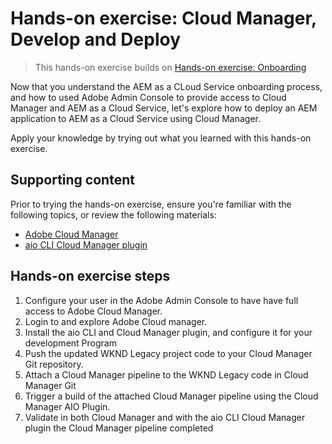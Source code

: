 # Hands-on exercise: Cloud Manager, Develop and Deploy

> This hands-on exercise builds on [Hands-on exercise: Onboarding](https://github.com/adobe/aem-cloud-engineering-video-series-exercises/tree/session3-onboarding)

Now that you understand the AEM as a CLoud Service onboarding process, and how to used Adobe Admin Console to provide access to Cloud Manager and AEM as a Cloud Service, let's explore how to deploy an AEM application to AEM as a Cloud Service using Cloud Manager.

Apply your knowledge by trying out what you learned with this hands-on exercise.

## Supporting content 

Prior to trying the hands-on exercise, ensure you're familiar with the following topics, or review the following materials:

+ [Adobe Cloud Manager](https://experienceleague.adobe.com/docs/experience-manager-learn/cloud-service/migration/moving-to-aem-as-a-cloud-service/cloud-manager.html?lang=en)
+ [aio CLI Cloud Manager plugin](https://github.com/adobe/aem-enablement/tree/master/AEMAsACloudService/11_CloudManager_AIO)

## Hands-on exercise steps

1. Configure your user in the Adobe Admin Console to have have full access to Adobe Cloud Manager.
1. Login to and explore Adobe Cloud manager.
1. Install the aio CLI and Cloud Manager plugin, and configure it for your development Program
1. Push the updated WKND Legacy project code to your Cloud Manager Git repository.
1. Attach a Cloud Manager pipeline to the WKND Legacy code in Cloud Manager Git
1. Trigger a build of the attached Cloud Manager pipeline using the Cloud Manager AIO Plugin. 
1. Validate in both Cloud Manager and with the aio CLI Cloud Manager plugin the Cloud Manager pipeline completed
